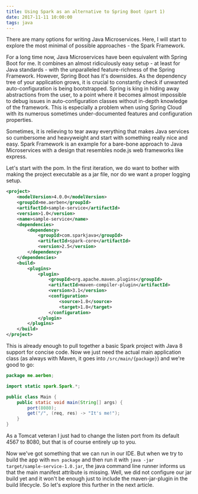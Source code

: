```yaml
---
title: Using Spark as an alternative to Spring Boot (part 1)
date: 2017-11-11 10:00:00
tags: java
---
```


There are many options for writing Java Microservices. Here, I will start to explore the most minimal of possible approaches - the Spark Framework.

For a long time now, Java Microservices have been equivalent with Spring Boot for me. It combines an almost ridiculously easy setup - at least for Java standards - with the unparalleled feature-richness of the Spring Framework.
However, Spring Boot has it's downsides. As the dependency tree of your application grows, it is crucial to constantly check if unwanted auto-configuration is being bootstrapped. Spring is king in hiding away abstractions from the user, to a point where it becomes almost impossible to debug issues in auto-configuration classes without in-depth knowledge of the framework. This is especially a problem when using Spring Cloud with its numerous sometimes under-documented features and configuration properties.

Sometimes, it is relieving to tear away everything that makes Java services so cumbersome and heavyweight and start with something really nice and easy. Spark Framework is an example for a bare-bone approach to Java Microservices with a design that resembles node.js web frameworks like express.

Let's start with the pom. In the first iteration, we do want to bother with making the project executable as a jar file, nor do we want a proper logging setup.

```xml
<project>
    <modelVersion>4.0.0</modelVersion>
    <groupId>me.aerben</groupId>
    <artifactId>sample-service</artifactId>
    <version>1.0</version>
    <name>sample-service</name>
    <dependencies>
        <dependency>
            <groupId>com.sparkjava</groupId>
            <artifactId>spark-core</artifactId>
            <version>2.5</version>
        </dependency>
    </dependencies>
    <build>
        <plugins>
            <plugin>
                <groupId>org.apache.maven.plugins</groupId>
                <artifactId>maven-compiler-plugin</artifactId>
                <version>3.1</version>
                <configuration>
                    <source>1.8</source>
                    <target>1.8</target>
                </configuration>
            </plugin>
        </plugins>
    </build>
</project>
```

This is already enough to pull together a basic Spark project with Java 8 support for concise code. Now we just need the actual main application class (as always with Maven, it goes into `/src/main/{package}`) and we're good to go:

```java
package me.aerben;

import static spark.Spark.*;

public class Main {
    public static void main(String[] args) {
        port(8080);
        get("/", (req, res) -> "It's me!");
    }
}

```

As a Tomcat veteran I just had to change the listen port from its default 4567 to 8080, but that is of course entirely up to you.

Now we've got something that we can run in our IDE. But when we try to build the app with `mvn package` and then run it with `java -jar target/sample-service-1.0.jar`, the java command line runner informs us that the main manifest attribute is missing. Well, we did not configure our jar build yet and it won't be enough just to include the maven-jar-plugin in the build lifecycle. So let's explore this further in the next article.